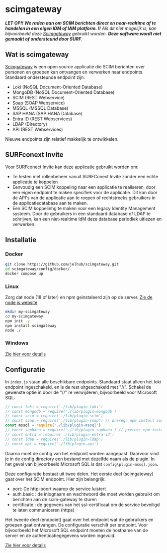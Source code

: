 # scimgateway

***LET OP!! We raden aan om SCIM berichten direct en near-realtime af te
handelen in een eigen IDM of IAM platform. !!**
Als dit niet mogelijk is, kan bijvoorbeeld deze [Scimgateway](https://github.com/jelhub/scimgateway)
gebruikt worden. **Deze software wordt niet gemaakt of ondersteund door SURF**.*

## Wat is scimgateway

[Scimgateway](https://github.com/jelhub/scimgateway) is een open source
applicatie die SCIM berichten over personen en groepen kan ontvangen en
verwerken naar endpoints. Standaard ondersteunde endpoint zijn:

- Loki (NoSQL Document-Oriented Database)
- MongoDB (NoSQL Document-Oriented Database)
- SCIM (REST Webservice)
- Soap (SOAP Webservice)
- MSSQL (MSSQL Database)
- SAP HANA (SAP HANA Database)
- Entra ID (REST Webservices)
- LDAP (Directory)
- API (REST Webservices)

Nieuwe endpoints zijn relatief makkelijk te ontwikkelen.

## SURFconext Invite

Voor SURFconect Invite kan deze applicatie gebruikt worden om:

- Te testen met rollenbeheer vanuit SURFConext Invite zonder een echte
applicatie te koppelen
- Eenvoudig een SCIM koppeling naar een applicatie te realiseren, door een
eigen endpoint te maken specifiek voor de applicatie. Dit kan door de API's van
de applicatie aan te roepen of rechtstreeks gebruikers in de applicatiedatabase
aan te maken.
- Een SCIM koppelinhg te maken voor een legacy Identity Management systeem.
Door de gebruikers in een standaard database of LDAP te schrijven, kan een
niet-realtime IdM deze database periodiek uitlezen en verwerken.

## Installatie

### Docker

```bash
git clone https://github.com/jelhub/scimgateway.git
cd scimgateway/config/docker/
docker compose up
```

### Linux

Zorg dat node (18 of later) en npm geinstaleerd zijn op de server. [Zie de node.js website](https://nodejs.org/en/download/package-manager)

```bash
mkdir my-scimgateway
cd my-scimgateway
npm init -y
npm install scimgateway
node ./
```

### Windows

[Zie hier voor details](https://github.com/jelhub/scimgateway?tab=readme-ov-file#installation)

## Configuratie

In `index.js` staan alle beschikbare endpoints. Standaard staat alleen het loki
endpoint ingeschakeld, en is de rest uitgeschakeld met "//". Schakel de gewenste
 optie in door de "//" re verwijderen, bijvoorbeeld voor Microsoft SQL:

```javascript
// const loki = require('./lib/plugin-loki')
// const mongodb = require('./lib/plugin-mongodb')
// const scim = require('./lib/plugin-scim')
// const soap = require('./lib/plugin-soap') // prereq: npm install soap
const mssql = require('./lib/plugin-mssql')
// const saphana = require('./lib/plugin-saphana') // prereq: npm install hdb
// const entra = require('./lib/plugin-entra-id')
// const ldap = require('./lib/plugin-ldap')
// const api = require('./lib/plugin-api')
```

Daarna moet de config van het endpoint worden aangepast. Daarvoor vind je in de
config directory een bestand met dezelfde naam als de plugin. In het geval van
bijvoorbeeld Microsoft SQL is dat `config\plugin-mssql.json`.

Deze configuratie bestaat uit twee delen. Het eerste deel (scimgateway) gaat
over het SCIM endpoint. Hier zijn belangrijk:

- port: De http-poort waarop de service luistert
- auth.basic : de inlognaam en wachtwoord die moet worden gebruikt om berichten
aan de scim-gateway te sturen
- certificate :  de gegevens van het ssl-certificaat om de service beveiligd te
laten communiceren (https)

Het tweede deel (endpoint) gaat over het endpoint wat de gebruikers en groepen
gaat ontvangen. De configuratie verschilt per endpoint. Voor bijvoorbeeld het
Microsoft SQL endpoint moeten de hostname van de server en de
authenticatiegegevens worden ingevuld.

[Zie hier voor details](https://github.com/jelhub/scimgateway?tab=readme-ov-file#configuration)
